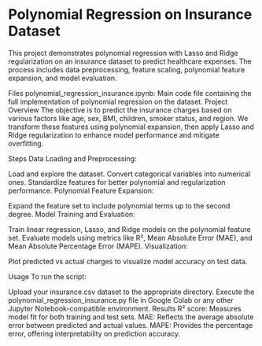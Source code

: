 # Polynomial Regression on Insurance Dataset

This project demonstrates polynomial regression with Lasso and Ridge regularization on an insurance dataset to predict healthcare expenses. The process includes data preprocessing, feature scaling, polynomial feature expansion, and model evaluation.

Files
polynomial_regression_insurance.ipynb: Main code file containing the full implementation of polynomial regression on the dataset.
Project Overview
The objective is to predict the insurance charges based on various factors like age, sex, BMI, children, smoker status, and region. We transform these features using polynomial expansion, then apply Lasso and Ridge regularization to enhance model performance and mitigate overfitting.

Steps
Data Loading and Preprocessing:

Load and explore the dataset.
Convert categorical variables into numerical ones.
Standardize features for better polynomial and regularization performance.
Polynomial Feature Expansion:

Expand the feature set to include polynomial terms up to the second degree.
Model Training and Evaluation:

Train linear regression, Lasso, and Ridge models on the polynomial feature set.
Evaluate models using metrics like R², Mean Absolute Error (MAE), and Mean Absolute Percentage Error (MAPE).
Visualization:

Plot predicted vs actual charges to visualize model accuracy on test data.

Usage
To run the script:

Upload your insurance.csv dataset to the appropriate directory.
Execute the polynomial_regression_insurance.py file in Google Colab or any other Jupyter Notebook-compatible environment.
Results
R² score: Measures model fit for both training and test sets.
MAE: Reflects the average absolute error between predicted and actual values.
MAPE: Provides the percentage error, offering interpretability on prediction accuracy.

